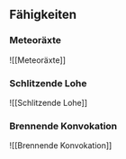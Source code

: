 ## Fähigkeiten

### Meteoräxte
![[Meteoräxte]]

### Schlitzende Lohe
![[Schlitzende Lohe]]

### Brennende Konvokation
![[Brennende Konvokation]]
